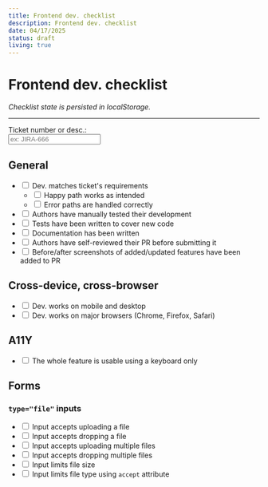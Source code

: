 ```yaml
---
title: Frontend dev. checklist
description: Frontend dev. checklist
date: 04/17/2025
status: draft
living: true
---
```


# Frontend dev. checklist

_Checklist state is persisted in localStorage._

---

<label>Ticket number or desc.:<br />
<input name="ticket-number" class="border !border-gray-400 px-1" type="text" placeholder="ex: JIRA-666" />
</label>

## General

- <label><input name="general__dev-matches-ticket" type="checkbox"> Dev. matches ticket's requirements</label>
  - <label><input name="general__dev-happy-path" type="checkbox"> Happy path works as intended</label>
  - <label><input name="general__dev-error-paths" type="checkbox"> Error paths are handled correctly</label>
- <label><input name="general__manually-tested" type="checkbox"> Authors have manually tested their development</label>
- <label><input name="general__tests" type="checkbox"> Tests have been written to cover new code</label>
- <label><input name="general__docs" type="checkbox"> Documentation has been written</label>
- <label><input name="general__pr-self-review" type="checkbox"> Authors have self-reviewed their PR before submitting it</label>
- <label><input name="general__screenshots-pr" type="checkbox"> Before/after screenshots of added/updated features have been added to PR</label>

## Cross-device, cross-browser

- <label><input name="cross-device__responsive" type="checkbox"> Dev. works on mobile and desktop</label>
- <label><input name="cross-device__cross-browser" type="checkbox"> Dev. works on major browsers (Chrome, Firefox, Safari)</label>

## A11Y

- <label><input name="a11y__keyboard" type="checkbox"> The whole feature is usable using a keyboard only</label>

## Forms

### `type="file"` inputs

- <label><input name="input-file__upload-file" type="checkbox"> Input accepts uploading a file</label>
- <label><input name="input-file__drop" type="checkbox"> Input accepts dropping a file</label>
- <label><input name="input-file__multiple-upload" type="checkbox"> Input accepts uploading multiple files</label>
- <label><input name="input-file__multiple-drop" type="checkbox"> Input accepts dropping multiple files</label>
- <label><input name="input-file__file-size" type="checkbox"> Input limits file size</label>
- <label><input name="input-file__file-type" type="checkbox"> Input limits file type using `accept` attribute</label>

<script>
  const LOCAL_STORAGE_KEY = 'frontend-dev-checklist';
  const checkboxes = document.querySelectorAll('input[type="checkbox"]');

  // TODO: uncomment
  // TODO: persist ticketNumber field
  // TODO: move checkboxes state to nested object
  // if ("localStorage" in window) {
  //   const savedState = localStorage.getItem(LOCAL_STORAGE_KEY);
    
  //   if (savedState) {
  //     const states = JSON.parse(savedState);

  //     for (const checkbox of checkboxes) {
  //       if (!!states[checkbox.name]) {
  //         checkbox.checked = true;
  //       }
  //     }
  //   }
  // }

  // for (const checkbox of checkboxes) {
  //   checkbox.addEventListener('change', function() {
      
  //     const states = Array.from(checkboxes).reduce((acc, checkbox) => ({
  //       ...acc,
  //       [checkbox.name]: checkbox.checked
  //     }), {});

  //     console.log(states);

  //     localStorage.setItem(LOCAL_STORAGE_KEY, JSON.stringify(states));
  //   });
  // }
</script>
